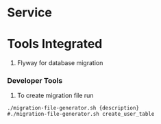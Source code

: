 # Service

# Tools Integrated

1. Flyway for database migration

### Developer Tools

1. To create migration file run

```shell
./migration-file-generator.sh {description}
#./migration-file-generator.sh create_user_table
```